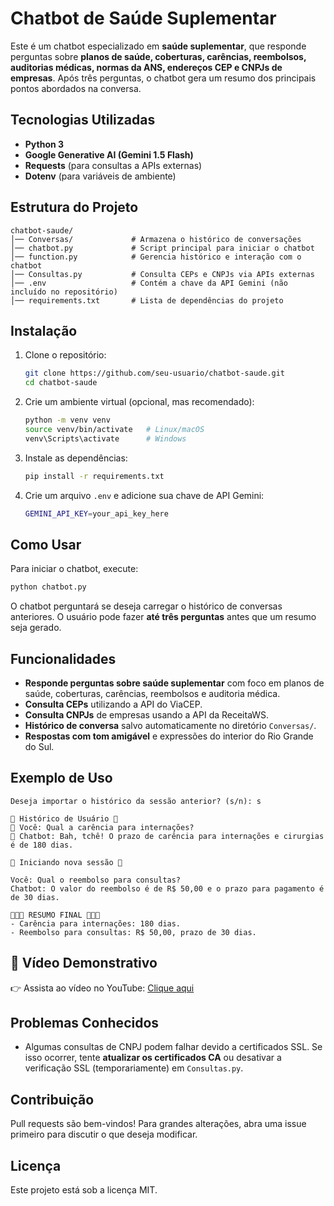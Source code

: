 # Chatbot de Saúde Suplementar

Este é um chatbot especializado em **saúde suplementar**, que responde perguntas sobre **planos de saúde, coberturas, carências, reembolsos, auditorias médicas, normas da ANS, endereços CEP e CNPJs de empresas**. Após três perguntas, o chatbot gera um resumo dos principais pontos abordados na conversa.

## Tecnologias Utilizadas
- **Python 3**
- **Google Generative AI (Gemini 1.5 Flash)**
- **Requests** (para consultas a APIs externas)
- **Dotenv** (para variáveis de ambiente)

## Estrutura do Projeto
```
chatbot-saude/
│── Conversas/             # Armazena o histórico de conversações
│── chatbot.py             # Script principal para iniciar o chatbot
│── function.py            # Gerencia histórico e interação com o chatbot
│── Consultas.py           # Consulta CEPs e CNPJs via APIs externas
│── .env                   # Contém a chave da API Gemini (não incluído no repositório)
│── requirements.txt       # Lista de dependências do projeto
```

## Instalação

1. Clone o repositório:
   ```sh
   git clone https://github.com/seu-usuario/chatbot-saude.git
   cd chatbot-saude
   ```

2. Crie um ambiente virtual (opcional, mas recomendado):
   ```sh
   python -m venv venv
   source venv/bin/activate   # Linux/macOS
   venv\Scripts\activate      # Windows
   ```

3. Instale as dependências:
   ```sh
   pip install -r requirements.txt
   ```

4. Crie um arquivo `.env` e adicione sua chave de API Gemini:
   ```sh
   GEMINI_API_KEY=your_api_key_here
   ```

## Como Usar

Para iniciar o chatbot, execute:
```sh
python chatbot.py
```

O chatbot perguntará se deseja carregar o histórico de conversas anteriores. O usuário pode fazer **até três perguntas** antes que um resumo seja gerado.

## Funcionalidades
- **Responde perguntas sobre saúde suplementar** com foco em planos de saúde, coberturas, carências, reembolsos e auditoria médica.
- **Consulta CEPs** utilizando a API do ViaCEP.
- **Consulta CNPJs** de empresas usando a API da ReceitaWS.
- **Histórico de conversa** salvo automaticamente no diretório `Conversas/`.
- **Respostas com tom amigável** e expressões do interior do Rio Grande do Sul.

## Exemplo de Uso
```
Deseja importar o histórico da sessão anterior? (s/n): s

📜 Histórico de Usuário 📜
👤 Você: Qual a carência para internações?
🤖 Chatbot: Bah, tchê! O prazo de carência para internações e cirurgias é de 180 dias.

🔹 Iniciando nova sessão 🔹

Você: Qual o reembolso para consultas?
Chatbot: O valor do reembolso é de R$ 50,00 e o prazo para pagamento é de 30 dias.

🔹🔹🔹 RESUMO FINAL 🔹🔹🔹
- Carência para internações: 180 dias.
- Reembolso para consultas: R$ 50,00, prazo de 30 dias.
```
## 🎥 Vídeo Demonstrativo
👉 Assista ao vídeo no YouTube: [Clique aqui](https://youtu.be/FJe6ODAEd-M)

## Problemas Conhecidos
- Algumas consultas de CNPJ podem falhar devido a certificados SSL. Se isso ocorrer, tente **atualizar os certificados CA** ou desativar a verificação SSL (temporariamente) em `Consultas.py`.

## Contribuição
Pull requests são bem-vindos! Para grandes alterações, abra uma issue primeiro para discutir o que deseja modificar.

## Licença
Este projeto está sob a licença MIT.


